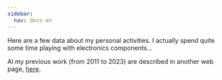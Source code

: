 ```yaml
---
sidebar:
  nav: docs-en
---
```


Here are a few data about my personal activities. I actually spend quite some time playing with electronics components... 

Al my previous work (from 2011 to 2023) are described in another web page, [here]([ejenn.free.fr](http://ejenn.free.fr/index.php?title=Quoi_de_neuf_2023)).

